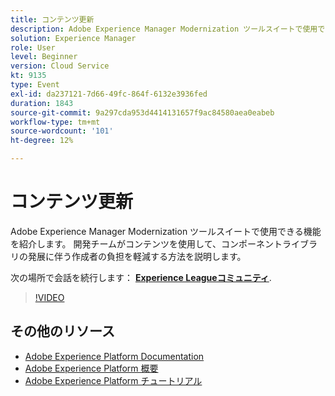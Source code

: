 ```yaml
---
title: コンテンツ更新
description: Adobe Experience Manager Modernization ツールスイートで使用できる機能を紹介します。 開発チームがコンテンツを使用して、コンポーネントライブラリの発展に伴う作成者の負担を軽減する方法を説明します。
solution: Experience Manager
role: User
level: Beginner
version: Cloud Service
kt: 9135
type: Event
exl-id: da237121-7d66-49fc-864f-6132e3936fed
duration: 1843
source-git-commit: 9a297cda953d4414131657f9ac84580aea0eabeb
workflow-type: tm+mt
source-wordcount: '101'
ht-degree: 12%

---
```


# コンテンツ更新

Adobe Experience Manager Modernization ツールスイートで使用できる機能を紹介します。 開発チームがコンテンツを使用して、コンポーネントライブラリの発展に伴う作成者の負担を軽減する方法を説明します。

次の場所で会話を続行します： **[Experience Leagueコミュニティ](https://adobe.ly/3zJuUBH)**.

>[!VIDEO](https://video.tv.adobe.com/v/337577/?quality=12&learn=on&hidetitle=true)

## その他のリソース

- [Adobe Experience Platform Documentation](https://experienceleague.adobe.com/docs/experience-platform.html?lang=ja)
- [Adobe Experience Platform 概要](https://experienceleague.adobe.com/docs/experience-platform/landing/home.html?lang=ja)
- [Adobe Experience Platform チュートリアル](https://experienceleague.adobe.com/docs/platform-learn/tutorials/overview.html?lang=ja)
